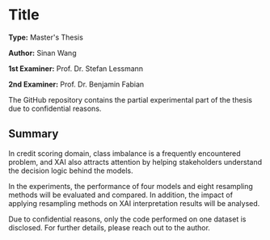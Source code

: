# Title

**Type:** Master's Thesis

**Author:** Sinan Wang

**1st Examiner:** Prof. Dr. Stefan Lessmann

**2nd Examiner:** Prof. Dr. Benjamin Fabian

The GitHub repository contains the partial experimental part of the thesis due to confidential reasons.



## Summary

In credit scoring domain, class imbalance is a frequently encountered problem, and XAI also attracts attention by helping stakeholders understand the decision logic behind the models. 

In the experiments, the performance of four models and eight resampling methods will be evaluated and compared.  In addition, the impact of applying resampling methods on XAI interpretation results will be analysed. 

Due to confidential reasons, only the code performed on one dataset is disclosed. For further details, please reach out to the author.